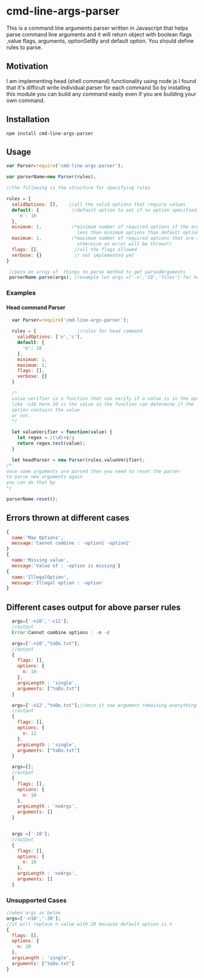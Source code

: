 
# cmd-line-args-parser

This is a command line arguments parser written in Javascript that helps parse command line arguments and it will return object with boolean flags ,value flags, arguments, optionSetBy and default option. You should define rules to parse.

## Motivation

I am implementing head (shell command) functionality using node js I found that it's difficult write individual parser for each command So by installing this module you can build any command easily even if you are building your own command.

## Installation

`npm install cmd-line-args-parser`

## Usage

```javascript
var Parser=require('cmd-line-args-parser');

var parserName=new Parser(rules);

//the following is the structure for specifying rules

rules = {
  validOptions: [],    //all the valid options that require values
  default: {            //default option to set if no option specified
    'n': 10
  },
  minimum: 1,           /*minimum number of required options if the arguments have
                          less than minimum options than default option will be set*/
  maximum: 1,           /*maximum number of required options that are allowed
                          otherwise an error will be thrown*/
  flags: [],             //all the flags allowed
  verbose: {}            // not implemented yet
}

 //pass an array of  things to parse method to get parsedArguments
 parserName.parse(args); //example let args =['-n','10','files'] for head
```

### Examples

#### Head command Parser

```javascript
  var Parser=require('cmd-line-args-parser');

  rules = {               //rules for head command
    validOptions: ['n','c'],
    default: {
      'n': 10
    },
    minimum: 1,
    maximum: 1,
    flags: [],
    verbose: {}
  }

  /*
  value verifier is a function that can verify if a value is in the option or not
  like -n10 here 10 is the value so the function can determine if the
  option contains the value
  or not.
  */

  let valueVerifier = function(value) {
    let regex = /(\d)+$/g
    return regex.test(value);
  }

  let headParser = new Parser(rules,valueVerifier);
/*
once some arguments are parsed then you need to reset the parser
to parse new arguments again
you can do that by
*/

parserName.reset();
```

## Errors thrown at different cases

```javascript
{
  name:'Max Options',
  message:'Cannot combine : -option1 -option2'
}
{
  name:'Missing value',
  message:'Value of : -option is missing'}
{
  name:'IllegalOption',
  message:'Illegal option : -option'
}
```

## Different cases output for above parser rules

```javascript
  args=['-n10','-c12'];
  //output
  Error:Cannot combine options : -n -c

  args=['-n10',"toDo.txt"];
  //output
  {
    flags: [],
    options: {
      n: 10
    },
    argsLength : 'single',
    arguments: ["toDo.txt"]
  }

  args=['-n12',"toDo.txt"];//once it see argument remaining everything is argument
  //output
  {
    flags: [],
    options: {
      n: 12
    },
    argsLength : 'single',
    arguments: ["toDo.txt"]
  }

  args=[];
  //output
  {
    flags: [],
    options: {
      n: 10
    },
    argsLength : 'noArgs',
    arguments: []
  }


  args =['-10'];
  //output
  {
    flags: [],
    options: {
      n: 10
    },
    argsLength : 'noArgs',
    arguments: []
  }
```

### Unsupported Cases

```javascript
//when args as below
args=['-n10','-20'];
//it will replace n value with 20 because default option is n
{
  flags: [],
  options: {
    n: 20
  },
  argsLength : 'single',
  arguments: ["toDo.txt"]
}
```
